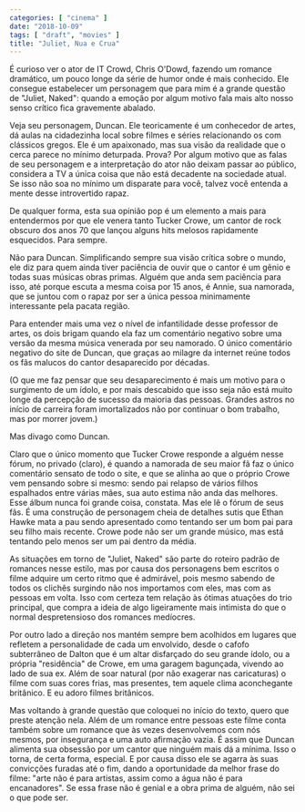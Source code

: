 ```yaml
---
categories: [ "cinema" ]
date: "2018-10-09"
tags: [ "draft", "movies" ]
title: "Juliet, Nua e Crua"
---
```

É curioso ver o ator de IT Crowd, Chris O'Dowd, fazendo um romance
dramático, um pouco longe da série de humor onde é mais conhecido. Ele
consegue estabelecer um personagem que para mim é a grande questão de
"Juliet, Naked": quando a emoção por algum motivo fala mais alto nosso
senso crítico fica gravemente abalado.

Veja seu personagem, Duncan. Ele teoricamente é um conhecedor de artes,
dá aulas na cidadezinha local sobre filmes e séries relacionando os
com clássicos gregos. Ele é um apaixonado, mas sua visão da realidade
que o cerca parece no mínimo deturpada. Prova? Por algum motivo que as
falas de seu personagem e a interpretação do ator não deixam passar
ao público, considera a TV a única coisa que não está decadente na
sociedade atual. Se isso não soa no mínimo um disparate para você,
talvez você entenda a mente desse introvertido rapaz.

De qualquer forma, esta sua opinião pop é um elemento a mais para
entendermos por que ele venera tanto Tucker Crowe, um cantor de
rock obscuro dos anos 70 que lançou alguns hits melosos rapidamente
esquecidos. Para sempre.

Não para Duncan. Simplificando sempre sua visão crítica sobre o
mundo, ele diz para quem ainda tiver paciência de ouvir que o cantor
é um gênio e todas suas músicas obras primas. Alguém que anda sem
paciência para isso, até porque escuta a mesma coisa por 15 anos, é
Annie, sua namorada, que se juntou com o rapaz por ser a única pessoa
minimamente interessante pela pacata região.

Para entender mais uma vez o nível de infantilidade desse professor de
artes, os dois brigam quando ela faz um comentário negativo sobre uma
versão da mesma música venerada por seu namorado. O único comentário
negativo do site de Duncan, que graças ao milagre da internet reúne
todos os fãs malucos do cantor desaparecido por décadas.

(O que me faz pensar que seu desaparecimento é mais um motivo para o
surgimento de um ídolo, e por mais descabido que isso seja não está
muito longe da percepção de sucesso da maioria das pessoas. Grandes
astros no início de carreira foram imortalizados não por continuar o
bom trabalho, mas por morrer jovem.)

Mas divago como Duncan.

Claro que o único momento que Tucker Crowe responde a alguém nesse
fórum, no privado (claro), é quando a namorada de seu maior fã faz
o único comentário sensato de todo o site, e que se alinha ao que o
próprio Crowe vem pensando sobre si mesmo: sendo pai relapso de vários
filhos espalhados entre várias mães, sua auto estima não anda das
melhores. Esse álbum nunca foi grande coisa, constata. Mas ele lê o
fórum de seus fãs. É uma construção de personagem cheia de detalhes
sutis que Ethan Hawke mata a pau sendo apresentado como tentando ser
um bom pai para seu filho mais recente. Crowe pode não ser um grande
músico, mas está tentando pelo menos ser um pai dentro da média.

As situações em torno de "Juliet, Naked" são parte do roteiro padrão
de romances nesse estilo, mas por causa dos personagens bem escritos
o filme adquire um certo ritmo que é admirável, pois mesmo sabendo
de todos os clichês surgindo não nos importamos com eles, mas com as
pessoas em volta. Isso com certeza tem relação às ótimas atuações
do trio principal, que compra a ideia de algo ligeiramente mais intimista
do que o normal despretensioso dos romances medíocres.

Por outro lado a direção nos mantém sempre bem acolhidos em lugares que
refletem a personalidade de cada um envolvido, desde o cafofo subterrâneo
de Dalton que é um altar disfarçado do seu grande ídolo, ou a própria
"residência" de Crowe, em uma garagem bagunçada, vivendo ao lado de
sua ex. Além de soar natural (por não exagerar nas caricaturas) o
filme com suas cores frias, mas presentes, tem aquele clima aconchegante
britânico. E eu adoro filmes britânicos.

Mas voltando à grande questão que coloquei no início do texto,
quero que preste atenção nela. Além de um romance entre pessoas este
filme conta também sobre um romance que às vezes desenvolvemos com
nós mesmos, por insegurança e uma auto afirmação vazia. É assim
que Duncan alimenta sua obsessão por um cantor que ninguém mais dá a
mínima. Isso o torna, de certa forma, especial. E por causa disso ele se
agarra às suas convicções furadas até o fim, dando a oportunidade da
melhor frase do filme: "arte não é para artistas, assim como a água
não é para encanadores". Se essa frase não é genial e a obra prima
de alguém, não sei o que pode ser.
